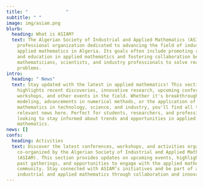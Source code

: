 ```yaml
---
title: "              "
subtitle: " "
image: img/asiam.png
blurb:
  heading: What is ASIAM?
  text: The Algerian Society of Industrial and Applied Mathematics (ASIAM) is a
    professional organization dedicated to advancing the field of industrial and
    applied mathematics in Algeria. Its goals often include promoting research
    and education in applied mathematics and fostering collaboration between
    mathematicians, scientists, and industry professionals to solve real-world
    problems.
intro:
  heading: " News"
  text: Stay updated with the latest in applied mathematics! This section
    highlights recent discoveries, innovative research, upcoming conferences,
    workshops, and other events in the field. Whether it's breakthroughs in
    modeling, advancements in numerical methods, or the application of
    mathematics in technology, science, and industry, you'll find all the
    relevant news here. Perfect for students, researchers, and professionals
    looking to stay informed about trends and opportunities in applied
    mathematics.
news: []
confs:
  heading: Activities
  text: Discover the latest conferences, workshops, and activities organized or
    co-organized by the Algerian Society of Industrial and Applied Mathematics
    (ASIAM). This section provides updates on upcoming events, highlights from
    past gatherings, and opportunities to engage with the applied mathematics
    community. Stay connected with ASIAM’s initiatives and be part of advancing
    industrial and applied mathematics through collaboration and innovation.
---
```

